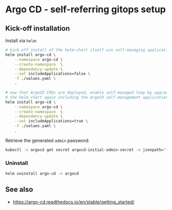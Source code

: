 # Argo CD - self-referring gitops setup

## Kick-off installation

Install via `helm`:

```bash
# kick-off install of the helm-chart itself w/o self-managing application
helm install argo-cd \
    --namespace argo-cd \
    --create-namespace  \
    --dependency-update \
    --set includeApplications=false \
    -f ./values.yaml \
    .

# now that ArgoCD CRDs are deployed, enable self-managed loop by upgrading
# the helm chart again including the ArgoCD self-management application.
helm install argo-cd \
    --namespace argo-cd \
    --create-namespace  \
    --dependency-update \
    --set includeApplications=true \
    -f ./values.yaml \
    .
```

Retrieve the generated `admin` password:

```bash
kubectl -n argocd get secret argocd-initial-admin-secret -o jsonpath="{.data.password}" | base64 -d ; echo
```

### Uninstall

```bash
helm uninstall argo-cd -n argocd
```

## See also

* https://argo-cd.readthedocs.io/en/stable/getting_started/

